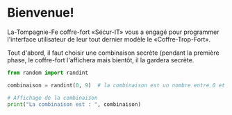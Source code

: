 # Bienvenue!

La-Tompagnie-Fe coffre-fort «Sécur-IT» vous a engagé pour programmer l'interface utilisateur de leur tout dernier modèle le «Coffre-Trop-Fort».

Tout d'abord, il faut choisir une combinaison secrète (pendant la première phase, le coffre-fort l'affichera mais bientôt, il la gardera secrète.
```python runnable
from random import randint

combinaison = randint(0, 9)  # la combinaison est un nombre entre 0 et 9.

# Affichage de la combinaison
print("La combinaison est : ", combinaison)
```
